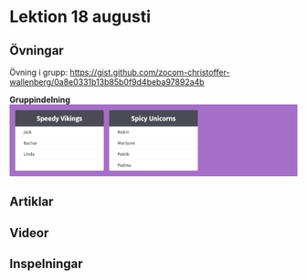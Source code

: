 # Lektion 18 augusti

## Övningar

Övning i grupp: https://gist.github.com/zocom-christoffer-wallenberg/0a8e0331b13b85b0f9d4beba97892a4b

**Gruppindelning**
![alt](grupper-interval.jpg)

## Artiklar

## Videor

## Inspelningar
